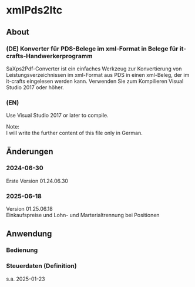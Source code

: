 ﻿# xmlPds2Itc

## About
### (DE) Konverter für PDS-Belege im xml-Format in Belege für it-crafts-Handwerkerprogramm
SaXps2Pdf-Converter ist ein einfaches Werkzeug zur Konvertierung von
Leistungsverzeichnissen im xml-Format aus PDS in einen xml-Beleg,
der im it-crafts eingelesen werden kann.
Verwenden Sie zum Kompilieren Visual Studio 2017 oder höher.
### (EN) 
Use Visual Studio 2017 or later to compile.  

Note:  
I will write the further content of this file only in German.

## &Auml;nderungen

### 2024-06-30
Erste Version 01.24.06.30

### 2025-06-18
Version 01.25.06.18  
Einkaufspreise und Lohn- und Marterialtrennung bei Positionen

## Anwendung
### Bedienung

### Steuerdaten (Definition)
  

s.a. 2025-01-23
